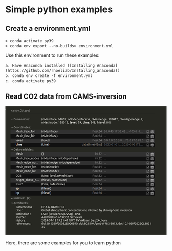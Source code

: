 # Simple python examples

## Create a environment.yml
```
> conda activate py39
> conda env export --no-builds> environment.yml
```

Use this environment to run these examples:

```
a. Have Anaconda installed ([Installing Anaconda](https://github.com/rnoeliab/Installing_anaconda))
b. conda env create -f environment.yml
c. conda activate py39 
```

## Read CO2 data from CAMS-inversion
![co2](https://github.com/rnoeliab/Example_python_codes/blob/main/figures/co2_dataset.png)




Here, there are some examples for you to learn python 
